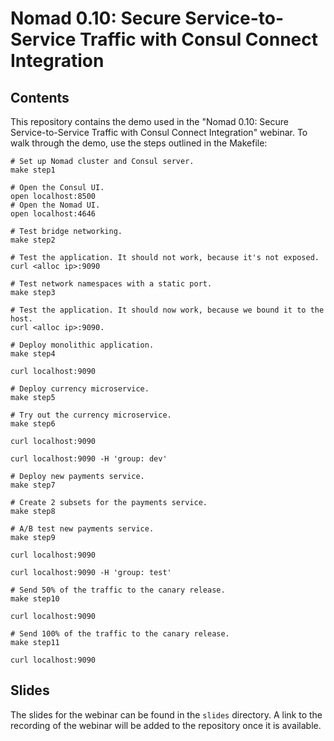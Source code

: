 # Nomad 0.10: Secure Service-to-Service Traffic with Consul Connect Integration

## Contents

This repository contains the demo used in the "Nomad 0.10: Secure Service-to-Service Traffic with Consul Connect Integration" webinar.
To walk through the demo, use the steps outlined in the Makefile:

```shell
# Set up Nomad cluster and Consul server.
make step1

# Open the Consul UI.
open localhost:8500
# Open the Nomad UI.
open localhost:4646
```

```shell
# Test bridge networking.
make step2

# Test the application. It should not work, because it's not exposed.
curl <alloc ip>:9090
```

```shell
# Test network namespaces with a static port.
make step3

# Test the application. It should now work, because we bound it to the host.
curl <alloc ip>:9090.
```

```shell
# Deploy monolithic application.
make step4

curl localhost:9090
```

```shell
# Deploy currency microservice.
make step5
```

```shell
# Try out the currency microservice.
make step6

curl localhost:9090

curl localhost:9090 -H 'group: dev'
```

```shell
# Deploy new payments service.
make step7
```

```shell
# Create 2 subsets for the payments service.
make step8
```

```shell
# A/B test new payments service.
make step9

curl localhost:9090

curl localhost:9090 -H 'group: test'
```

```shell
# Send 50% of the traffic to the canary release.
make step10

curl localhost:9090
```

```shell
# Send 100% of the traffic to the canary release.
make step11

curl localhost:9090
```

## Slides

The slides for the webinar can be found in the `slides` directory.
A link to the recording of the webinar will be added to the repository once it is available.

